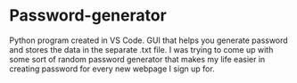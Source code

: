 # Password-generator
Python program created in VS Code.
GUI that helps you generate password and stores the data in the separate .txt file.
I was trying to come up with some sort of random password generator that makes my life easier in creating password for every new webpage I sign up for.
